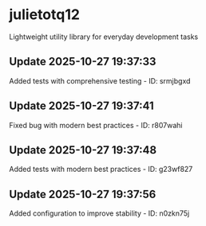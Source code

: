 # julietotq12
Lightweight utility library for everyday development tasks

## Update 2025-10-27 19:37:33
Added tests with comprehensive testing - ID: srmjbgxd


## Update 2025-10-27 19:37:41
Fixed bug with modern best practices - ID: r807wahi


## Update 2025-10-27 19:37:48
Added tests with modern best practices - ID: g23wf827


## Update 2025-10-27 19:37:56
Added configuration to improve stability - ID: n0zkn75j

